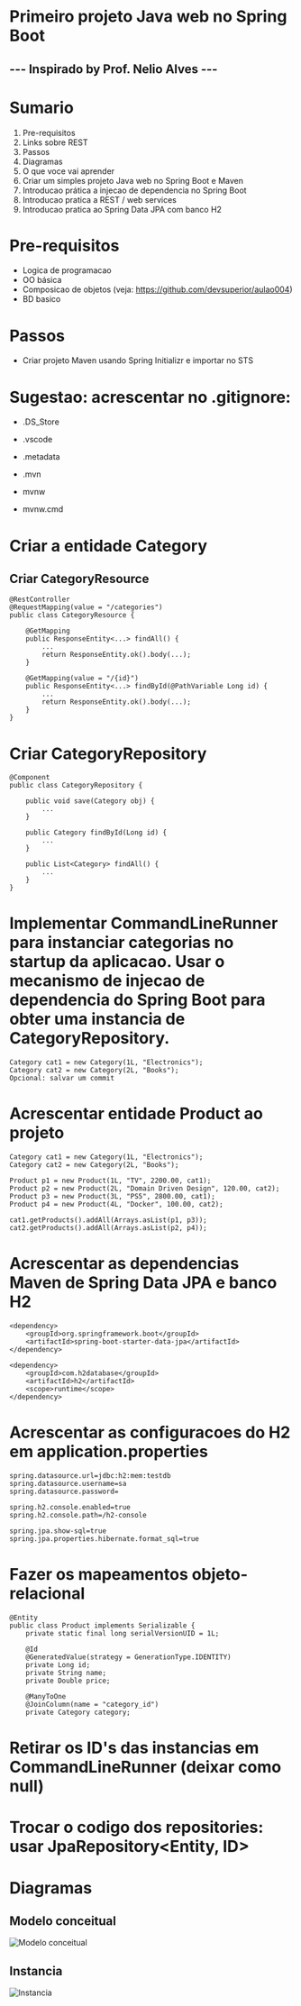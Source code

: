 # Primeiro projeto Java web no Spring Boot
## --- Inspirado by Prof. Nelio Alves ---

# Sumario

1. Pre-requisitos
2. Links sobre REST
3. Passos
4. Diagramas
5. O que voce vai aprender
6. Criar um simples projeto Java web no Spring Boot e Maven
7. Introducao prática a injecao de dependencia no Spring Boot
8. Introducao pratica a REST / web services
9. Introducao pratica ao Spring Data JPA com banco H2

# Pre-requisitos
* Logica de programacao
* OO básica
* Composicao de objetos (veja: https://github.com/devsuperior/aulao004)
* BD basico

# Passos

* Criar projeto Maven usando Spring Initializr e importar no STS

# Sugestao: acrescentar no .gitignore:

* .DS_Store
* .vscode
* .metadata
* .mvn

* mvnw
* mvnw.cmd

# Criar a entidade Category

## Criar CategoryResource

```
@RestController
@RequestMapping(value = "/categories")
public class CategoryResource {

	@GetMapping
	public ResponseEntity<...> findAll() {
		...
		return ResponseEntity.ok().body(...);
	}

	@GetMapping(value = "/{id}")
	public ResponseEntity<...> findById(@PathVariable Long id) {
		...
		return ResponseEntity.ok().body(...);
	}
}
```

# Criar CategoryRepository
```
@Component
public class CategoryRepository {

	public void save(Category obj) {
		...
	}

	public Category findById(Long id) {
		...
	}
	
	public List<Category> findAll() {
		...
	}
}
```

# Implementar CommandLineRunner para instanciar categorias no startup da aplicacao. Usar o mecanismo de injecao de dependencia do Spring Boot para obter uma instancia de CategoryRepository.

```
Category cat1 = new Category(1L, "Electronics");
Category cat2 = new Category(2L, "Books");
Opcional: salvar um commit
```

# Acrescentar entidade Product ao projeto

```
Category cat1 = new Category(1L, "Electronics");
Category cat2 = new Category(2L, "Books");

Product p1 = new Product(1L, "TV", 2200.00, cat1);
Product p2 = new Product(2L, "Domain Driven Design", 120.00, cat2);
Product p3 = new Product(3L, "PS5", 2800.00, cat1);
Product p4 = new Product(4L, "Docker", 100.00, cat2);

cat1.getProducts().addAll(Arrays.asList(p1, p3));
cat2.getProducts().addAll(Arrays.asList(p2, p4));
```

# Acrescentar as dependencias Maven de Spring Data JPA e banco H2

```
<dependency>
	<groupId>org.springframework.boot</groupId>
	<artifactId>spring-boot-starter-data-jpa</artifactId>
</dependency>

<dependency>
	<groupId>com.h2database</groupId>
	<artifactId>h2</artifactId>
	<scope>runtime</scope>
</dependency>
```

# Acrescentar as configuracoes do H2 em application.properties

```
spring.datasource.url=jdbc:h2:mem:testdb
spring.datasource.username=sa
spring.datasource.password=

spring.h2.console.enabled=true
spring.h2.console.path=/h2-console

spring.jpa.show-sql=true
spring.jpa.properties.hibernate.format_sql=true
```

# Fazer os mapeamentos objeto-relacional

```
@Entity
public class Product implements Serializable {
	private static final long serialVersionUID = 1L;

	@Id
	@GeneratedValue(strategy = GenerationType.IDENTITY)
	private Long id;
	private String name;
	private Double price;
	
	@ManyToOne
	@JoinColumn(name = "category_id")
	private Category category;
```

# Retirar os ID's das instancias em CommandLineRunner (deixar como null)

# Trocar o codigo dos repositories: usar JpaRepository<Entity, ID>


# Diagramas

## Modelo conceitual
![Modelo conceitual](https://github.com/devsuperior/aulao005/raw/master/domain-model.png)

## Instancia
![Instancia](https://github.com/devsuperior/aulao005/raw/master/domain-instance.png)